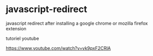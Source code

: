 # javascript-redirect
javascript redirect after installing a google chrome or mozilla firefox extension

tutoriel youtube

https://www.youtube.com/watch?v=vk9pxF2CRlA
